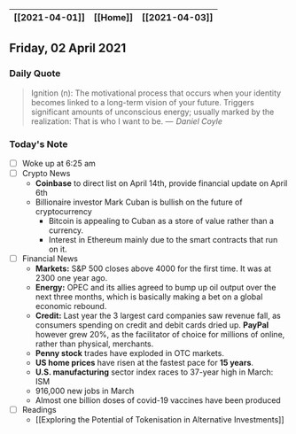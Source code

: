 | [[2021-04-01]] | [[Home]] | [[2021-04-03]] |
| :------------: | :------: | :------------: |

## Friday, 02 April 2021

### Daily Quote
> Ignition (n): The motivational process that occurs when your identity becomes linked to a long-term vision of your future. Triggers significant amounts of unconscious energy; usually marked by the realization: That is who I want to be.
> &mdash; <cite> Daniel Coyle</cite>

### Today's Note

- [ ] Woke up at 6:25 am
- [ ] Crypto News
	- **Coinbase** to direct list on April 14th, provide financial update on April 6th
	- Billionaire investor Mark Cuban is bullish on the future of cryptocurrency
		- Bitcoin is appealing to Cuban as a store of value rather than a currency.
		- Interest in Ethereum mainly due to the smart contracts that run on it.
- [ ] Financial News
	- **Markets:** S&P 500 closes above 4000 for the first time. It was at 2300 one year ago.
	- **Energy:** OPEC and its allies agreed to bump up oil output over the next three months, which is basically making a bet on a global economic rebound.
	- **Credit:** Last year the 3 largest card companies saw revenue fall, as consumers spending on credit and debit cards dried up. **PayPal** however grew 20%, as the facilitator of choice for millions of online, rather than physical, merchants.
	- **Penny stock** trades have exploded in OTC markets.
	- **US home prices** have risen at the fastest pace for **15 years**.
	- **U.S. manufacturing** sector index races to 37-year high in March: ISM
	- 916,000 new jobs in March
	- Almost one billion doses of covid-19 vaccines have been produced
- [ ] Readings
	- [[Exploring the Potential of Tokenisation in Alternative Investments]]